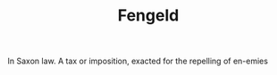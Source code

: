 ---
title: Fengeld
letter: F
permalink: "/definitions/bld-fengeld.html"
body: In Saxon law. A tax or imposition, exacted for the repelling of en-emies
published_at: '2018-07-07'
source: Black's Law Dictionary 2nd Ed (1910)
layout: post
---